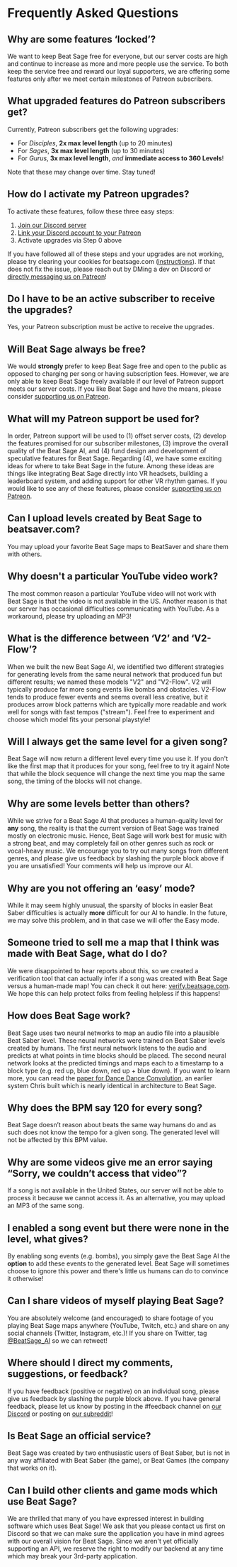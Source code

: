 Frequently Asked Questions
==========================

Why are some features ‘locked’?
-------------------------------

We want to keep Beat Sage free for everyone, but our server costs are
high and continue to increase as more and more people use the service.
To both keep the service free and reward our loyal supporters, we are
offering some features only after we meet certain milestones of Patreon
subscribers.

What upgraded features do Patreon subscribers get?
--------------------------------------------------

Currently, Patreon subscribers get the following upgrades:

- For _Disciples_, **2x max level length** (up to 20 minutes)
- For _Sages_, **3x max level length** (up to 30 minutes)
- For _Gurus_, **3x max level length**, _and_ **immediate access to 360 Levels**!

Note that these may change over time. Stay tuned!

How do I activate my Patreon upgrades?
--------------------------------------

To activate these features, follow these three easy steps:

1. [Join our Discord server](https://discord.beatsage.com)
1. [Link your Discord account to your Patreon](https://www.patreon.com/settings/apps)
1. Activate upgrades via Step 0 above

If you have followed all of these steps and your upgrades are not working, please try clearing your cookies for beatsage.com ([instructions](https://www.lifewire.com/clear-cookies-for-one-site-4587347)). If that does not fix the issue, please reach out by DMing a dev on Discord or [directly messaging us on Patreon](https://www.patreon.com/messages)!

Do I have to be an active subscriber to receive the upgrades?
-------------------------------------------------------------

Yes, your Patreon subscription must be active to receive the upgrades.

Will Beat Sage always be free?
------------------------------

We would **strongly** prefer to keep Beat Sage free and open to the
public as opposed to charging per song or having subscription fees.
However, we are only able to keep Beat Sage freely available if our
level of Patreon support meets our server costs. If you like Beat Sage
and have the means, please consider [supporting us on
Patreon](https://www.patreon.com/beatsage).

What will my Patreon support be used for?
-----------------------------------------

In order, Patreon support will be used to (1) offset server costs, (2)
develop the features promised for our subscriber milestones, (3) improve
the overall quality of the Beat Sage AI, and (4) fund design and
development of speculative features for Beat Sage. Regarding (4), we
have some exciting ideas for where to take Beat Sage in the future.
Among these ideas are things like integrating Beat Sage directly into VR
headsets, building a leaderboard system, and adding support for other VR
rhythm games. If you would like to see any of these features, please
consider [supporting us on Patreon](https://www.patreon.com/beatsage).

Can I upload levels created by Beat Sage to beatsaver.com?
----------------------------------------------------------

You may upload your favorite Beat Sage maps to BeatSaver and share them with others.

Why doesn't a particular YouTube video work?
--------------------------------------------

The most common reason a particular YouTube video will not work with Beat Sage is that the video is not available in the US. Another reason is that our server has occasional difficulties communicating with YouTube. As a workaround, please try uploading an MP3!

What is the difference between ‘V2’ and ‘V2-Flow’?
--------------------------------------------------

When we built the new Beat Sage AI, we identified two different strategies for generating levels from the same neural network that produced fun but different results; we named these models "V2" and "V2-Flow". V2 will typically produce far more song events like bombs and obstacles. V2-Flow tends to produce fewer events and seems overall less creative, but it produces arrow block patterns which are typically more readable and work well for songs with fast tempos ("stream"). Feel free to experiment and choose which model fits your personal playstyle!

Will I always get the same level for a given song?
--------------------------------------------------

Beat Sage will now return a different level every time you use it. If
you don't like the first map that it produces for your song, feel free
to try it again! Note that while the block sequence will change the next
time you map the same song, the timing of the blocks will not change.

Why are some levels better than others?
---------------------------------------

While we strive for a Beat Sage AI that produces a human-quality level
for **any** song, the reality is that the current version of Beat Sage
was trained mostly on electronic music. Hence, Beat Sage will work best
for music with a strong beat, and may completely fail on other genres
such as rock or vocal-heavy music. We encourage you to try out many
songs from different genres, and please give us feedback by slashing the
purple block above if you are unsatisfied! Your comments will help us
improve our AI.

Why are you not offering an ‘easy’ mode?
----------------------------------------

While it may seem highly unusual, the sparsity of blocks in easier Beat
Saber difficulties is actually **more** difficult for our AI to handle.
In the future, we may solve this problem, and in that case we will offer
the Easy mode.

Someone tried to sell me a map that I think was made with Beat Sage, what do I do?
----------------------------------------------------------------------------------

We were disappointed to hear reports about this, so we created a
verification tool that can actually infer if a song was created with
Beat Sage versus a human-made map! You can check it out here:
[verify.beatsage.com](https://verify.beatsage.com). We hope this can
help protect folks from feeling helpless if this happens!

How does Beat Sage work?
------------------------

Beat Sage uses two neural networks to map an audio file into a plausible
Beat Saber level. These neural networks were trained on Beat Saber
levels created by humans. The first neural network listens to the audio
and predicts at what points in time blocks should be placed. The second
neural network looks at the predicted timings and maps each to a
timestamp to a block type (e.g. red up, blue down, red up + blue down).
If you want to learn more, you can read the [paper for Dance Dance
Convolution](https://arxiv.org/pdf/1703.06891.pdf), an earlier system
Chris built which is nearly identical in architecture to Beat Sage.

Why does the BPM say 120 for every song?
----------------------------------------

Beat Sage doesn’t reason about beats the same way humans do and as such
does not know the tempo for a given song. The generated level will not
be affected by this BPM value.

Why are some videos give me an error saying “Sorry, we couldn’t access that video”?
-----------------------------------------------------------------------------------

If a song is not available in the United States, our server will not be
able to process it because we cannot access it. As an alternative, you may upload an MP3 of the same song.

I enabled a song event but there were none in the level, what gives?
--------------------------------------------------------------------

By enabling song events (e.g. bombs), you simply gave the Beat Sage AI
the **option** to add these events to the generated level. Beat Sage
will sometimes choose to ignore this power and there's little us humans
can do to convince it otherwise!

Can I share videos of myself playing Beat Sage?
-----------------------------------------------

You are absolutely welcome (and encouraged) to share footage of you playing Beat Sage maps anywhere (YouTube, Twitch, etc.) and share on any social channels (Twitter, Instagram, etc.)! If you share on Twitter, tag [@BeatSage_AI](https://twitter.com/beatsage_ai) so we can retweet!

Where should I direct my comments, suggestions, or feedback?
------------------------------------------------------------

If you have feedback (positive or negative) on an individual song,
please give us feedback by slashing the purple block above. If you have
general feedback, please let us know by posting in the \#feedback
channel on [our Discord](https://discord.beatsage.com) or posting on
[our subreddit](https://www.reddit.com/r/beatsage/)!

Is Beat Sage an official service?
---------------------------------

Beat Sage was created by two enthusiastic users of Beat Saber, but is
not in any way affiliated with Beat Saber (the game), or Beat Games (the
company that works on it).

Can I build other clients and game mods which use Beat Sage?
------------------------------------------------------------

We are thrilled that many of you have expressed interest in building software which uses Beat Sage! We ask that you please contact us first on Discord so that we can make sure the application you have in mind agrees with our overall vision for Beat Sage. Since we aren't yet officially supporting an API, we reserve the right to modify our backend at any time which may break your 3rd-party application.
